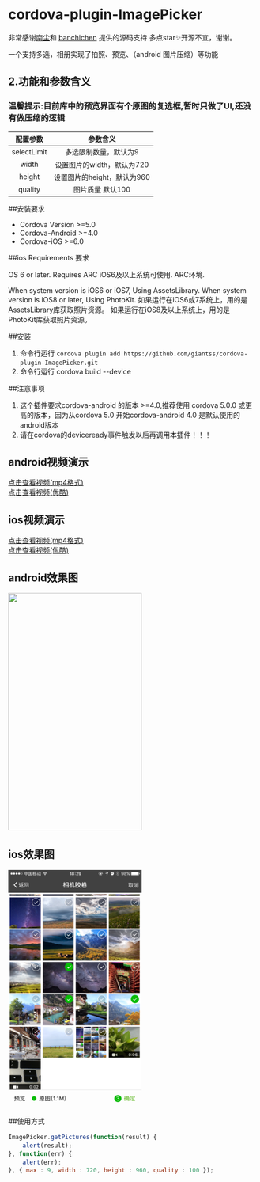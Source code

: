 # cordova-plugin-ImagePicker
非常感谢<a href="https://github.com/nanchen2251">南尘</a>和 <a href="https://github.com/banchichen">banchichen</a> 提供的源码支持 多点star✨开源不宜，谢谢。

一个支持多选，相册实现了拍照、预览、（android 图片压缩）等功能

## 2.功能和参数含义

### 温馨提示:目前库中的预览界面有个原图的复选框,暂时只做了UI,还没有做压缩的逻辑

<table>
  <tdead>
    <tr>
      <th align="center">配置参数</th>
      <th align="center">参数含义</th>
    </tr>
  </tdead>
  <tbody>
    <tr>
      <td align="center">selectLimit</td>
      <td align="center">多选限制数量，默认为9</td>
    </tr>
    <tr>
      <td align="center">width</td>
      <td align="center">设置图片的width，默认为720</td>
    </tr>
     <tr>
      <td align="center">height</td>
      <td align="center">设置图片的height，默认为960</td>
    </tr>
    <tr>
      <td align="center">quality</td>
      <td align="center">图片质量 默认100</td>
    </tr>

  </tbody>
</table>


##安装要求
- Cordova Version >=5.0
- Cordova-Android >=4.0
- Cordova-iOS >=6.0


##ios Requirements 要求

OS 6 or later. Requires ARC
iOS6及以上系统可使用. ARC环境.

When system version is iOS6 or iOS7, Using AssetsLibrary.
When system version is iOS8 or later, Using PhotoKit.
如果运行在iOS6或7系统上，用的是AssetsLibrary库获取照片资源。
如果运行在iOS8及以上系统上，用的是PhotoKit库获取照片资源。


##安装
1. 命令行运行      ```cordova plugin add https://github.com/giantss/cordova-plugin-ImagePicker.git```
2. 命令行运行 cordova build --device

##注意事项
1. 这个插件要求cordova-android 的版本 >=4.0,推荐使用 cordova  5.0.0 或更高的版本，因为从cordova 5.0 开始cordova-android 4.0 是默认使用的android版本
2. 请在cordova的deviceready事件触发以后再调用本插件！！！


## android视频演示

<a href="http://oqdxjvpc7.bkt.clouddn.com/111.mp4" target="_blank">点击查看视频(mp4格式)</a><br>
<a href="http://v.youku.com/v_show/id_XMjg0NDg0NDIyMA==.html" target="_blank">点击查看视频(优酷)</a>

## ios视频演示

<a href="http://oqdxjvpc7.bkt.clouddn.com/ios1.mp4" target="_blank">点击查看视频(mp4格式)</a><br>
<a href="http://v.youku.com/v_show/id_XMjg0NDg0NTU4OA==.html" target="_blank">点击查看视频(优酷)</a>

## android效果图

 
 <img src="https://github.com/jeasonlzy/Screenshots/blob/master/ImagePicker/demo2.gif" width="270px" height="480">


## ios效果图

 <img src="https://github.com/banchichen/TZImagePickerController/blob/master/TZImagePickerController/ScreenShots/photoPickerVc.PNG" width="270px" height="480">


##使用方式

```Javascript
ImagePicker.getPictures(function(result) {
    alert(result);
}, function(err) {
    alert(err);
}, { max : 9, width : 720, height : 960, quality : 100 });

```

